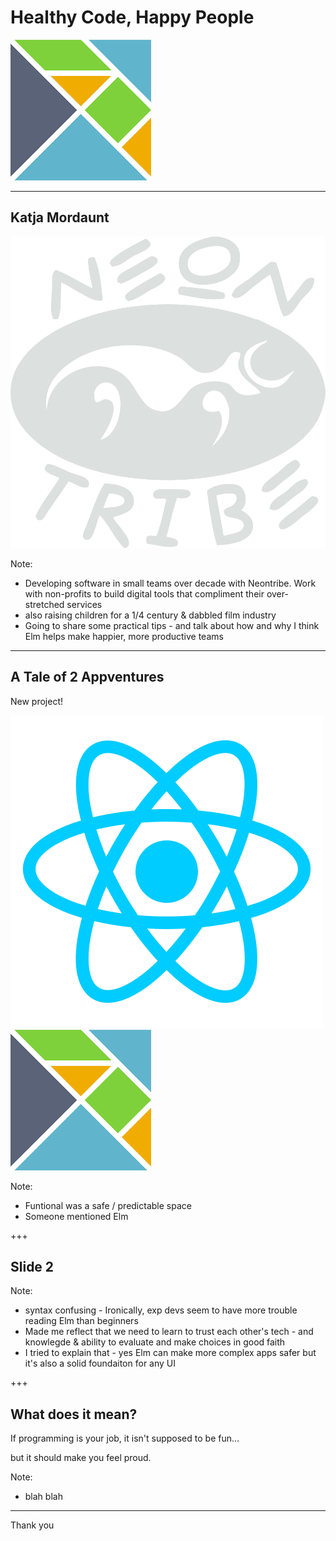 # Healthy Code, Happy People
![](assets/images/elm.png)

---

## Katja Mordaunt
![](assets/images/neontribe-logo.png)


Note:
- Developing software in small teams over decade with Neontribe. Work with non-profits to build digital tools that compliment their over-stretched services
- also raising children for a 1/4 century & dabbled film industry
- Going to share some practical tips - and talk about how and why I think Elm helps make happier, more productive teams

---

## A Tale of 2 Appventures

New project!

![](assets/images/react.png)<!--.element class="fragment" -->
![](assets/images/elm.png)<!--.element class="fragment" -->

Note:
- Funtional was a safe / predictable space
- Someone mentioned Elm

+++

## Slide 2 

Note:
- syntax confusing - Ironically, exp devs seem to have more trouble reading Elm than beginners
- Made me reflect that we need to learn to trust each other's tech - and knowlegde & ability to evaluate and make choices in good faith
- I tried to explain that - yes Elm can make more complex apps safer but it's also a solid foundaiton for any UI

+++


## What does it mean?

If programming is your job, it isn't supposed to be fun...

but it should make you feel proud.<!-- .element class="fragment" -->

Note:
- blah blah

---

Thank you
